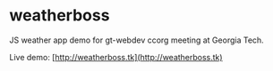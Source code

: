 weatherboss
===========

JS weather app demo for gt-webdev ccorg meeting at Georgia Tech.

Live demo: [http://weatherboss.tk](http://weatherboss.tk)